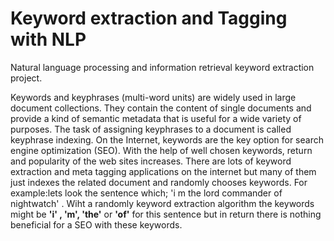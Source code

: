 # Keyword extraction and Tagging with NLP 
Natural language processing and information retrieval keyword extraction project.

Keywords and keyphrases (multi-word units) are widely used in large document collections.
They contain the content of single documents and provide a kind of semantic metadata that is useful for a wide variety of purposes.
The task of assigning keyphrases to a document is called keyphrase indexing.
On the Internet, keywords are the key option for search engine optimization (SEO).  With the help of well chosen keywords, return and popularity
of the web sites increases. There are lots of keyword extraction and meta tagging applications on the internet but many of them just indexes
the related document and randomly chooses keywords.
For example:lets look the sentence which;  'i m the lord commander of nightwatch' . Wiht a randomly keyword extraction algorithm the keywords
might be **'i' , 'm', 'the'** or **'of'** for this sentence but in return there is nothing beneficial for a SEO with these keywords.
